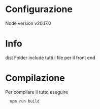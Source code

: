 
# Configurazione
Node version v20.17.0

# Info
dist Folder include tutti i file per il front end


# Compilazione

Per compilare il tutto eseguire

```bash
  npm run build
```

